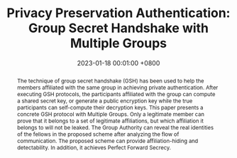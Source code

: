 ---
title:          "Privacy Preservation Authentication: Group Secret Handshake with Multiple Groups"
date:           2023-01-18 00:01:00 +0800
selected:       false
pub:            "Mathematics"
pub_date:       "2023"
abstract: >-
  The technique of group secret handshake (GSH) has been used to help the members affiliated with the same group in achieving private authentication. After executing GSH protocols, the participants affiliated with the group can compute a shared secret key, or generate a public encryption key while the true participants can self-compute their decryption keys. This paper presents a concrete GSH protocol with Multiple Groups. Only a legitimate member can prove that it belongs to a set of legitimate affiliations, but which affiliation it belongs to will not be leaked. The Group Authority can reveal the real identities of the fellows in the proposed scheme after analyzing the flow of communication. The proposed scheme can provide affiliation-hiding and detectability. In addition, it achieves Perfect Forward Secrecy.

authors:
  - Dong Han
  - Zhen Li
  - Mengyu Wang#
  - Chang Xu#
  - Kashif Sharif
links:
  Paper: https://www.mdpi.com/2227-7390/11/3/532
---